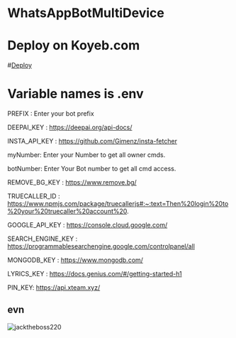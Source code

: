 # WhatsAppBotMultiDevice

# Deploy on Koyeb.com

#[Deploy](https://www.koyeb.com/)

# Variable names is .env

PREFIX : Enter your bot prefix

DEEPAI_KEY : https://deepai.org/api-docs/

INSTA_API_KEY : https://github.com/Gimenz/insta-fetcher

myNumber: Enter your Number to get all owner cmds.

botNumber: Enter Your Bot number to get all cmd access.

REMOVE_BG_KEY : https://www.remove.bg/

TRUECALLER_ID : https://www.npmjs.com/package/truecallerjs#:~:text=Then%20login%20to%20your%20truecaller%20account%20.

GOOGLE_API_KEY : https://console.cloud.google.com/

SEARCH_ENGINE_KEY : https://programmablesearchengine.google.com/controlpanel/all

MONGODB_KEY : https://www.mongodb.com/

LYRICS_KEY : https://docs.genius.com/#/getting-started-h1

PIN_KEY: https://api.xteam.xyz/

## evn 

<img src="https://i.ibb.co/gMgnptR/env.jpg" alt="jacktheboss220" />
